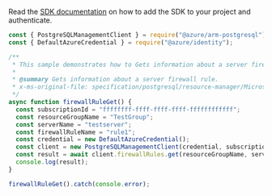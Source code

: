 Read the [SDK documentation](https://github.com/Azure/azure-sdk-for-js/blob/%40azure%2Farm-postgresql_6.0.1/sdk/postgresql/arm-postgresql/README.md) on how to add the SDK to your project and authenticate.

```javascript
const { PostgreSQLManagementClient } = require("@azure/arm-postgresql");
const { DefaultAzureCredential } = require("@azure/identity");

/**
 * This sample demonstrates how to Gets information about a server firewall rule.
 *
 * @summary Gets information about a server firewall rule.
 * x-ms-original-file: specification/postgresql/resource-manager/Microsoft.DBforPostgreSQL/stable/2017-12-01/examples/FirewallRuleGet.json
 */
async function firewallRuleGet() {
  const subscriptionId = "ffffffff-ffff-ffff-ffff-ffffffffffff";
  const resourceGroupName = "TestGroup";
  const serverName = "testserver";
  const firewallRuleName = "rule1";
  const credential = new DefaultAzureCredential();
  const client = new PostgreSQLManagementClient(credential, subscriptionId);
  const result = await client.firewallRules.get(resourceGroupName, serverName, firewallRuleName);
  console.log(result);
}

firewallRuleGet().catch(console.error);
```
